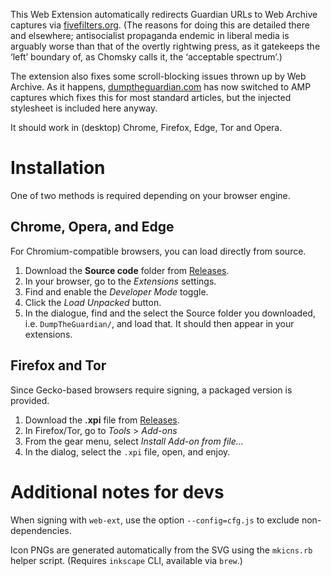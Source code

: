 This Web Extension automatically redirects Guardian URLs to Web Archive captures via [fivefilters.org](https://theguardian.fivefilters.org/how-to-share/). (The reasons for doing this are detailed there and elsewhere; antisocialist propaganda endemic in liberal media is arguably worse than that of the overtly rightwing press, as it gatekeeps the ‘left’ boundary of, as Chomsky calls it, the ‘acceptable spectrum’.)

The extension also fixes some scroll-blocking issues thrown up by Web Archive. As it happens, [dumptheguardian.com](http://dumptheguardian.com) has now switched to AMP captures which fixes this for most standard articles, but the injected stylesheet is included here anyway.

It should work in (desktop) Chrome, Firefox, Edge, Tor and Opera.


Installation
============

One of two methods is required depending on your browser engine.

## Chrome, Opera, and Edge

For Chromium-compatible browsers, you can load directly from source.

1. Download the **Source code** folder from [Releases](https://github.com/jeevn/DumpTheGuardian/releases).
2. In your browser, go to the *Extensions* settings.
3. Find and enable the *Developer Mode* toggle.
4. Click the *Load Unpacked* button.
5. In the dialogue, find and the select the Source folder you downloaded, i.e. `DumpTheGuardian/`, and load that. It should then appear in your extensions.

## Firefox and Tor

Since Gecko-based browsers require signing, a packaged version is provided.

1. Download the **.xpi** file from [Releases](https://github.com/jeevn/DumpTheGuardian/releases).
2. In Firefox/Tor, go to *Tools* > *Add-ons*
3. From the gear menu, select *Install Add-on from file…*
4. In the dialog, select the `.xpi` file, open, and enjoy.


Additional notes for devs
=========================

When signing with `web-ext`, use the option `--config=cfg.js` to exclude non-dependencies.

Icon PNGs are generated automatically from the SVG using the `mkicns.rb` helper script. (Requires `inkscape` CLI, available via `brew`.)



